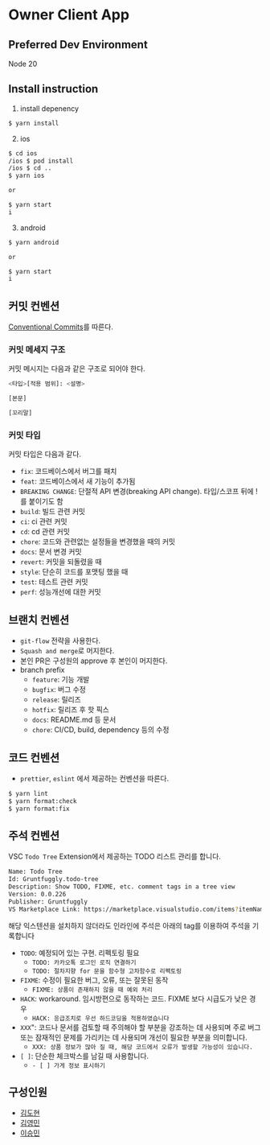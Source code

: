 # Owner Client App

## Preferred Dev Environment

Node 20

## Install instruction

1. install depenency

```bash
$ yarn install
```

2. ios

```bash
$ cd ios
/ios $ pod install
/ios $ cd ..
$ yarn ios

or

$ yarn start
i
```

3. android

```bash
$ yarn android

or

$ yarn start
i
```

## 커밋 컨벤션

[Conventional Commits](https://www.conventionalcommits.org/ko/v1.0.0/)를 따른다.

### 커밋 메세지 구조

커밋 메시지는 다음과 같은 구조로 되어야 한다.

```bash
<타입>[적용 범위]: <설명>

[본문]

[꼬리말]
```

### 커밋 타입

커밋 타입은 다음과 같다.

- `fix`: 코드베이스에서 버그를 패치
- `feat`: 코드베이스에서 새 기능이 추가됨
- `BREAKING CHANGE`: 단절적 API 변경(breaking API change). 타입/스코프 뒤에 !를 붙이기도 함
- `build`: 빌드 관련 커밋
- `ci`: ci 관련 커밋
- `cd`: cd 관련 커밋
- `chore`: 코드와 관련없는 설정들을 변경했을 때의 커밋
- `docs`: 문서 변경 커밋
- `revert`: 커밋을 되돌렸을 때
- `style`: 단순히 코드를 포맷팅 했을 때
- `test`: 테스트 관련 커밋
- `perf`: 성능개선에 대한 커밋

## 브랜치 컨벤션

- `git-flow` 전략을 사용한다.
- `Squash and merge`로 머지한다.
- 본인 PR은 구성원의 approve 후 본인이 머지한다.
- branch prefix
  - `feature`: 기능 개발
  - `bugfix`: 버그 수정
  - `release`: 릴리즈
  - `hotfix`: 릴리즈 후 핫 픽스
  - `docs`: README.md 등 문서
  - `chore`: CI/CD, build, dependency 등의 수정

## 코드 컨벤션

- `prettier`, `eslint` 에서 제공하는 컨벤션을 따른다.

```bash
$ yarn lint
$ yarn format:check
$ yarn format:fix
```

## 주석 컨벤션

VSC `Todo Tree` Extension에서 제공하는 TODO 리스트 관리를 합니다.

```bash
Name: Todo Tree
Id: Gruntfuggly.todo-tree
Description: Show TODO, FIXME, etc. comment tags in a tree view
Version: 0.0.226
Publisher: Gruntfuggly
VS Marketplace Link: https://marketplace.visualstudio.com/items?itemName=Gruntfuggly.todo-tree
```

해당 익스텐션을 설치하지 않더라도 인라인에 주석은 아래의 tag를 이용하여 주석을 기록합니다

- `TODO`: 예정되어 있는 구현. 리펙토링 필요
  - `TODO: 카카오톡 로그인 로직 연결하기`
  - `TODO: 절차지향 for 문을 함수형 고차함수로 리펙토링`
- `FIXME`: 수정이 필요한 버그, 오류, 또는 잘못된 동작
  - `FIXME: 상품이 존재하지 않을 때 예외 처리`
- `HACK`: workaround. 임시방편으로 동작하는 코드. FIXME 보다 시급도가 낮은 경우
  - `HACK: 응급조치로 우선 하드코딩을 적용하였습니다`
- `XXX`": 코드나 문서를 검토할 때 주의해야 할 부분을 강조하는 데 사용되며 주로 버그 또는 잠재적인 문제를 가리키는 데 사용되며 개선이 필요한 부분을 의미합니다.
  - `XXX: 상품 정보가 많아 질 때, 해당 코드에서 오류가 발생할 가능성이 있습니다.`
- `[ ]`: 단순한 체크박스를 남길 때 사용합니다.
  - `- [ ] 가게 정보 표시하기`

## 구성인원

- [김도현](https://github.com/l-lyun)
- [김영민](https://github.com/99mini)
- [이승민](https://github.com/itslitulinchpin2)
